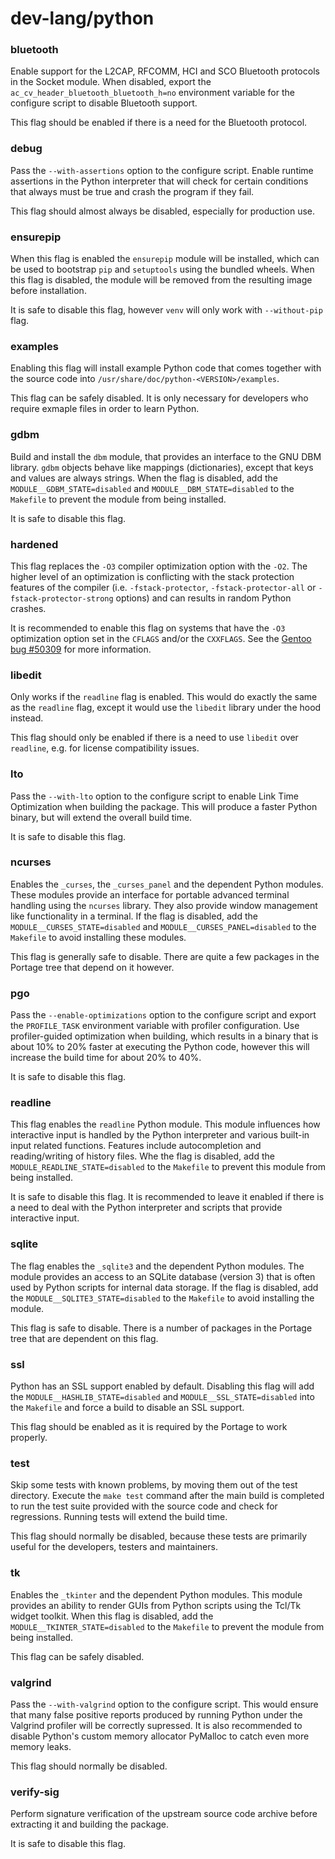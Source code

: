 # dev-lang/python

### bluetooth
Enable support for the L2CAP, RFCOMM, HCI and SCO Bluetooth protocols in the Socket module. When disabled, export the `ac_cv_header_bluetooth_bluetooth_h=no` environment variable for the configure script to disable Bluetooth support.

This flag should be enabled if there is a need for the Bluetooth protocol.

### debug
Pass the `--with-assertions` option to the configure script. Enable runtime assertions in the Python interpreter that will check for certain conditions that always must be true and crash the program if they fail.

This flag should almost always be disabled, especially for production use.

### ensurepip
When this flag is enabled the `ensurepip` module will be installed, which can be used to bootstrap `pip` and `setuptools` using the bundled wheels. When this flag is disabled, the module will be removed from the resulting image before installation.

It is safe to disable this flag, however `venv` will only work with `--without-pip` flag.

### examples
Enabling this flag will install example Python code that comes together with the source code into `/usr/share/doc/python-<VERSION>/examples`.

This flag can be safely disabled. It is only necessary for developers who require exmaple files in order to learn Python.

### gdbm
Build and install the `dbm` module, that provides an interface to the GNU DBM library. `gdbm` objects behave like mappings (dictionaries), except that keys and values are always strings. When the flag is disabled, add the `MODULE__GDBM_STATE=disabled` and `MODULE__DBM_STATE=disabled` to the `Makefile` to prevent the module from being installed.

It is safe to disable this flag.

### hardened
This flag replaces the `-O3` compiler optimization option with the `-O2`. The higher level of an optimization is conflicting with the stack protection features of the compiler (i.e. `-fstack-protector`, `-fstack-protector-all` or `-fstack-protector-strong` options) and can results in random Python crashes.

It is recommended to enable this flag on systems that have the `-O3` optimization option set in the `CFLAGS` and/or the `CXXFLAGS`. See the [Gentoo bug #50309](https://bugs.gentoo.org/50309) for more information.

### libedit
Only works if the `readline` flag is enabled. This would do exactly the same as the `readline` flag, except it would use the `libedit` library under the hood instead.

This flag should only be enabled if there is a need to use `libedit` over `readline`, e.g. for license compatibility issues.

### lto
Pass the `--with-lto` option to the configure script to enable Link Time Optimization when building the package. This will produce a faster Python binary, but will extend the overall build time.

It is safe to disable this flag.

### ncurses
Enables the `_curses`, the `_curses_panel` and the dependent Python modules. These modules provide an interface for portable advanced terminal handling using the `ncurses` library. They also provide window management like functionality in a terminal. If the flag is disabled, add the `MODULE__CURSES_STATE=disabled` and `MODULE__CURSES_PANEL=disabled` to the `Makefile` to avoid installing these modules.

This flag is generally safe to disable. There are quite a few packages in the Portage tree that depend on it however.

### pgo
Pass the `--enable-optimizations` option to the configure script and export the `PROFILE_TASK` environment variable with profiler configuration. Use profiler-guided optimization when building, which results in a binary that is about 10% to 20% faster at executing the Python code, however this will increase the build time for about 20% to 40%.

It is safe to disable this flag.

### readline
This flag enables the `readline` Python module. This module influences how interactive input is handled by the Python interpreter and various built-in input related functions. Features include autocompletion and reading/writing of history files. Whe the flag is disabled, add the `MODULE_READLINE_STATE=disabled` to the `Makefile` to prevent this module from being installed.

It is safe to disable this flag. It is recommended to leave it enabled if there is a need to deal with the Python interpreter and scripts that provide interactive input.

### sqlite
The flag enables the `_sqlite3` and the dependent Python modules. The module provides an access to an SQLite database (version 3) that is often used by Python scripts for internal data storage. If the flag is disabled, add the `MODULE__SQLITE3_STATE=disabled` to the `Makefile` to avoid installing the module.

This flag is safe to disable. There is a number of packages in the Portage tree that are dependent on this flag.

### ssl
Python has an SSL support enabled by default. Disabling this flag will add the `MODULE__HASHLIB_STATE=disabled` and `MODULE__SSL_STATE=disabled` into the `Makefile` and force a build to disable an SSL support.

This flag should be enabled as it is required by the Portage to work properly.

### test
Skip some tests with known problems, by moving them out of the test directory. Execute the `make test` command after the main build is completed to run the test suite provided with the source code and check for regressions. Running tests will extend the build time.

This flag should normally be disabled, because these tests are primarily useful for the developers, testers and maintainers.

### tk
Enables the `_tkinter` and the dependent Python modules. This module provides an ability to render GUIs from Python scripts using the Tcl/Tk widget toolkit. When this flag is disabled, add the `MODULE__TKINTER_STATE=disabled` to the `Makefile` to prevent the module from being installed.

This flag can be safely disabled.

### valgrind
Pass the `--with-valgrind` option to the configure script. This would ensure that many false positive reports produced by running Python under the Valgrind profiler will be correctly supressed. It is also recommended to disable Python's custom memory allocator PyMalloc to catch even more memory leaks.

This flag should normally be disabled.

### verify-sig
Perform signature verification of the upstream source code archive before extracting it and building the package.

It is safe to disable this flag.
